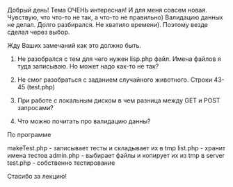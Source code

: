Добрый день!
Тема ОЧЕНЬ интересная! И для меня совсем новая.
Чувствую, что что-то не так, а что-то не правильно)
Валидацию данных не делал. Долго разбирался. Не хватило времени). Поэтому везде сделал через выбор.

Жду Ваших замечаний как это должно быть.

1. Не разобрался с тем для чего нужен lisp.php файл. Имена файлов я туда записываю.
Но может надо как-то не так?

2. Не смог разобраться с заданием случайного животного. Строки 43-45 (test.php)

3. При работе с локальным диском в чем разница между GET и POST запросами?

4. Что можно почитать про валидацию данны?

По программе

makeTest.php - записывает тесты и складывает их в tmp
list.php - хранит имена тестов
admin.php - выбирает файлы и копирует их из tmp в server
test.php - собственно тестирование


Стасибо за лекцию!
 

